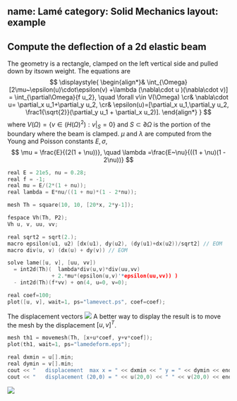 name: Lamé
category: Solid Mechanics
layout: example
---

## Compute the deflection of a 2d elastic beam
The geometry is a rectangle, clamped on the left vertical side and pulled down by itsown weight.
The equations are
$$
\displaystyle{
	\begin{align*}&
  \int_{\Omega}[2\mu~\epsilon(u)\cdot\epsilon(v) +\lambda (\nabla\cdot u )(\nabla\cdot v)]  = \int_{\partial\Omega}{f u_2},
  \quad \forall v\in V(\Omega)
  \cr&
  \nabla\cdot u= \partial_x u_1+\partial_y u_2,
  \cr&
  \epsilon(u)=[\partial_x u_1,\partial_y u_2, \frac1{\sqrt{2}}(\partial_y u_1 + \partial_x u_2)].
  \end{align*}
}
$$
where $V(\Omega)=\{ v\in (H(\Omega)^2): v|_S=0\}$ and $S\subset\partial\Omega$ is the portion of the boundary where the beam is clamped.
$\mu$ and $\lambda$ are computed from the Young and Poisson constants $E,\sigma$,
$$
\mu = \frac{E}{(2(1 + \nu))}, \quad
\lambda =\frac{E~\nu}{((1 + \nu)(1 - 2\nu))}
$$


~~~c++
real E = 21e5, nu = 0.28;
real f = -1;
real mu = E/(2*(1 + nu));
real lambda = E*nu/((1 + nu)*(1 - 2*nu));

mesh Th = square(10, 10, [20*x, 2*y-1]);

fespace Vh(Th, P2);
Vh u, v, uu, vv;

real sqrt2 = sqrt(2.);
macro epsilon(u1, u2) [dx(u1), dy(u2), (dy(u1)+dx(u2))/sqrt2] // EOM
macro div(u, v) (dx(u) + dy(v)) // EOM

solve lame([u, v], [uu, vv])
  = int2d(Th)(  lambda*div(u,v)*div(uu,vv)
              + 2.*mu*(epsilon(u,v)'*epsilon(uu,vv)) )
  - int2d(Th)(f*vv) + on(4, u=0, v=0);

real coef=100;
plot([u, v], wait=1, ps="lamevect.ps", coef=coef);
~~~~
The displacement vectors
![](solution.png)
A better way to display the result is to move the mesh by the displacement $[u,v]^T$.
~~~c++
mesh th1 = movemesh(Th, [x+u*coef, y+v*coef]);
plot(th1, wait=1, ps="lamedeform.eps");

real dxmin = u[].min;
real dymin = v[].min;
cout << "   displacement  max x = " << dxmin << " y = " << dymin << endl;
cout << "   displacement (20,0) = " << u(20,0) << " " << v(20,0) << endl;
~~~~
![](dispbeam.png)